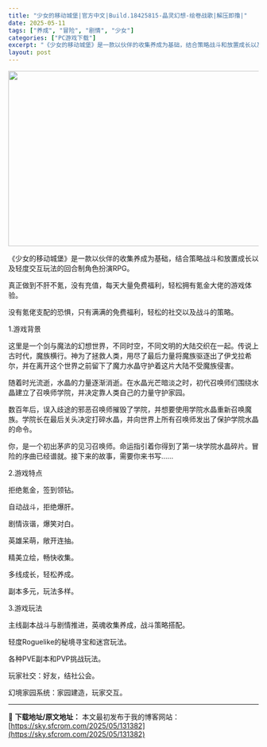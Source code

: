 ```yaml
---
title: "少女的移动城堡|官方中文|Build.18425815-晶灵幻想-绘卷战歌|解压即撸|"
date: 2025-05-11
tags: ["养成", "冒险", "剧情", "少女"]
categories: ["PC游戏下载"]
excerpt: "《少女的移动城堡》是一款以伙伴的收集养成为基础，结合策略战斗和放置成长以及轻度交互玩法的回合制角色扮演RPG。 真正做到不肝不氪，没有充值，每天大量免费福利，轻松拥有氪金大佬的游戏体验。 没有氪佬支配的恐惧，只有满满的免费福利，轻松的社交以及战斗的策略。 1.游戏背景 这里是一个剑与魔法的幻想世界，&hellip;"
layout: post
---
```


<img class="aligncenter size-full wp-image-131383" src="https://sky.sfcrom.com/wp-content/uploads/2025/05/2025051016415827.webp" alt="" width="616" height="353" />

《少女的移动城堡》是一款以伙伴的收集养成为基础，结合策略战斗和放置成长以及轻度交互玩法的回合制角色扮演RPG。

真正做到不肝不氪，没有充值，每天大量免费福利，轻松拥有氪金大佬的游戏体验。

没有氪佬支配的恐惧，只有满满的免费福利，轻松的社交以及战斗的策略。

1.游戏背景

这里是一个剑与魔法的幻想世界，不同时空，不同文明的大陆交织在一起。传说上古时代，魔族横行。神为了拯救人类，用尽了最后力量将魔族驱逐出了伊戈拉希尔，并在离开这个世界之前留下了魔力水晶守护着这片大陆不受魔族侵害。

随着时光流逝，水晶的力量逐渐消逝。在水晶光芒暗淡之时，初代召唤师们围绕水晶建立了召唤师学院，并决定靠人类自己的力量守护家园。

数百年后，误入歧途的邪恶召唤师摧毁了学院，并想要使用学院水晶重新召唤魔族。学院长在最后关头决定打碎水晶，并向世界上所有召唤师发出了保护学院水晶的命令。

你，是一个初出茅庐的见习召唤师。命运指引着你得到了第一块学院水晶碎片。冒险的序曲已经谱就。接下来的故事，需要你来书写……

2.游戏特点

拒绝氪金，签到领钻。

自动战斗，拒绝爆肝。

剧情诙谐，爆笑对白。

英雄呆萌，敞开连抽。

精美立绘，畅快收集。

多线成长，轻松养成。

副本多元，玩法多样。

3.游戏玩法

主线副本战斗与剧情推进，英魂收集养成，战斗策略搭配。

轻度Roguelike的秘境寻宝和迷宫玩法。

各种PVE副本和PVP挑战玩法。

玩家社交：好友，结社公会。

幻境家园系统：家园建造，玩家交互。

---
📖 **下载地址/原文地址：** 本文最初发布于我的博客网站：[https://sky.sfcrom.com/2025/05/131382](https://sky.sfcrom.com/2025/05/131382)
